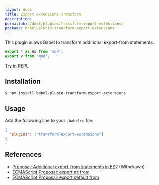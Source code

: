 ```yaml
---
layout: docs
title: Export extensions transform
description:
permalink: /docs/plugins/transform-export-extensions/
package: babel-plugin-transform-export-extensions
---
```


This plugin allows Babel to transform additional export-from statements.

```js
export * as ns from 'mod';
export v from 'mod';
```
[Try in REPL](/repl/#?evaluate=true&presets=es2015%2Cstage-0&code=export%20*%20as%20ns%20from%20'mod'%3B%0Aexport%20v%20from%20'mod'%3B)

## Installation

```sh
$ npm install babel-plugin-transform-export-extensions
```

## Usage

Add the following line to your `.babelrc` file:

```json
{
  "plugins": ["transform-export-extensions"]
}
```

## References

* ~~[Proposal: Additional export-from statements in ES7](https://github.com/leebyron/ecmascript-more-export-from)~~ (Withdrawn)
* [ECMAScript Proposal: export ns from](https://github.com/leebyron/ecmascript-export-ns-from)
* [ECMAScript Proposal: export default from](https://github.com/leebyron/ecmascript-export-default-from)
